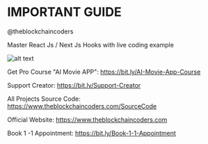 # IMPORTANT GUIDE

@theblockchaincoders

Master React Js / Next Js Hooks with live coding example

![alt text](https://www.daulathussain.com/wp-content/uploads/2023/09/reactjs-complete-crash-course.jpg)

Get Pro Course "AI Movie APP": https://bit.ly/AI-Movie-App-Course

Support Creator: https://bit.ly/Support-Creator

All Projects Source Code: https://www.theblockchaincoders.com/SourceCode

Official Website: https://www.theblockchaincoders.com

Book 1 -1 Appointment: https://bit.ly/Book-1-1-Appointment
